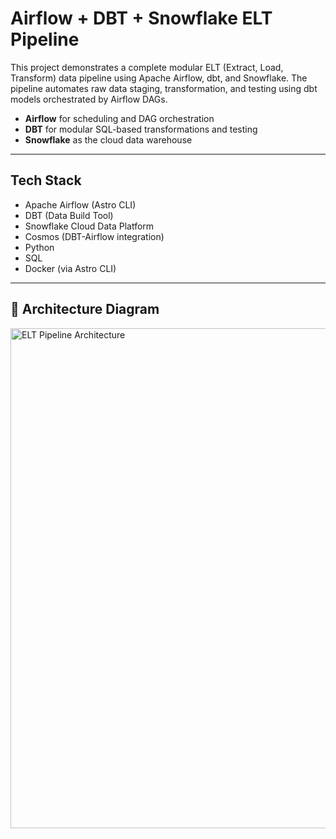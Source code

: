 # Airflow + DBT + Snowflake ELT Pipeline

This project demonstrates a complete modular ELT (Extract, Load, Transform) data pipeline using Apache Airflow, dbt, and Snowflake. The pipeline automates raw data staging, transformation, and testing using dbt models orchestrated by Airflow DAGs.
- **Airflow** for scheduling and DAG orchestration
- **DBT** for modular SQL-based transformations and testing
- **Snowflake** as the cloud data warehouse
---
## Tech Stack

- Apache Airflow (Astro CLI)
- DBT (Data Build Tool)
- Snowflake Cloud Data Platform
- Cosmos (DBT-Airflow integration)
- Python
- SQL 
- Docker (via Astro CLI)

---

## 🧭 Architecture Diagram
<img width="1000" height="800" alt="ELT Pipeline Architecture" src="https://github.com/user-attachments/assets/850643bf-c0fc-4e8f-a9da-1f4b14a0b78b" />

